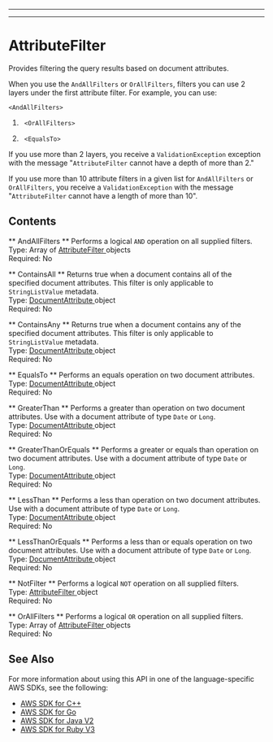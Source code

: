 --------

--------

# AttributeFilter<a name="API_AttributeFilter"></a>

Provides filtering the query results based on document attributes\.

When you use the `AndAllFilters` or `OrAllFilters`, filters you can use 2 layers under the first attribute filter\. For example, you can use:

 `<AndAllFilters>` 

1.  ` <OrAllFilters>` 

1.  ` <EqualsTo>` 

If you use more than 2 layers, you receive a `ValidationException` exception with the message "`AttributeFilter` cannot have a depth of more than 2\."

If you use more than 10 attribute filters in a given list for `AndAllFilters` or `OrAllFilters`, you receive a `ValidationException` with the message "`AttributeFilter` cannot have a length of more than 10"\.

## Contents<a name="API_AttributeFilter_Contents"></a>

 ** AndAllFilters **   <a name="Kendra-Type-AttributeFilter-AndAllFilters"></a>
Performs a logical `AND` operation on all supplied filters\.  
Type: Array of [ AttributeFilter ](#API_AttributeFilter) objects  
Required: No

 ** ContainsAll **   <a name="Kendra-Type-AttributeFilter-ContainsAll"></a>
Returns true when a document contains all of the specified document attributes\. This filter is only applicable to `StringListValue` metadata\.  
Type: [ DocumentAttribute ](API_DocumentAttribute.md) object  
Required: No

 ** ContainsAny **   <a name="Kendra-Type-AttributeFilter-ContainsAny"></a>
Returns true when a document contains any of the specified document attributes\. This filter is only applicable to `StringListValue` metadata\.  
Type: [ DocumentAttribute ](API_DocumentAttribute.md) object  
Required: No

 ** EqualsTo **   <a name="Kendra-Type-AttributeFilter-EqualsTo"></a>
Performs an equals operation on two document attributes\.  
Type: [ DocumentAttribute ](API_DocumentAttribute.md) object  
Required: No

 ** GreaterThan **   <a name="Kendra-Type-AttributeFilter-GreaterThan"></a>
Performs a greater than operation on two document attributes\. Use with a document attribute of type `Date` or `Long`\.  
Type: [ DocumentAttribute ](API_DocumentAttribute.md) object  
Required: No

 ** GreaterThanOrEquals **   <a name="Kendra-Type-AttributeFilter-GreaterThanOrEquals"></a>
Performs a greater or equals than operation on two document attributes\. Use with a document attribute of type `Date` or `Long`\.  
Type: [ DocumentAttribute ](API_DocumentAttribute.md) object  
Required: No

 ** LessThan **   <a name="Kendra-Type-AttributeFilter-LessThan"></a>
Performs a less than operation on two document attributes\. Use with a document attribute of type `Date` or `Long`\.  
Type: [ DocumentAttribute ](API_DocumentAttribute.md) object  
Required: No

 ** LessThanOrEquals **   <a name="Kendra-Type-AttributeFilter-LessThanOrEquals"></a>
Performs a less than or equals operation on two document attributes\. Use with a document attribute of type `Date` or `Long`\.  
Type: [ DocumentAttribute ](API_DocumentAttribute.md) object  
Required: No

 ** NotFilter **   <a name="Kendra-Type-AttributeFilter-NotFilter"></a>
Performs a logical `NOT` operation on all supplied filters\.  
Type: [ AttributeFilter ](#API_AttributeFilter) object  
Required: No

 ** OrAllFilters **   <a name="Kendra-Type-AttributeFilter-OrAllFilters"></a>
Performs a logical `OR` operation on all supplied filters\.  
Type: Array of [ AttributeFilter ](#API_AttributeFilter) objects  
Required: No

## See Also<a name="API_AttributeFilter_SeeAlso"></a>

For more information about using this API in one of the language\-specific AWS SDKs, see the following:
+  [ AWS SDK for C\+\+](https://docs.aws.amazon.com/goto/SdkForCpp/kendra-2019-02-03/AttributeFilter) 
+  [ AWS SDK for Go](https://docs.aws.amazon.com/goto/SdkForGoV1/kendra-2019-02-03/AttributeFilter) 
+  [ AWS SDK for Java V2](https://docs.aws.amazon.com/goto/SdkForJavaV2/kendra-2019-02-03/AttributeFilter) 
+  [ AWS SDK for Ruby V3](https://docs.aws.amazon.com/goto/SdkForRubyV3/kendra-2019-02-03/AttributeFilter) 